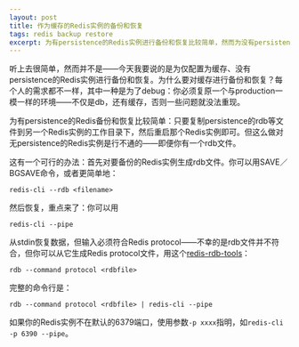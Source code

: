 ```yaml
---
layout: post
title: 作为缓存的Redis实例的备份和恢复
tags: redis backup restore
excerpt: 为有persistence的Redis实例进行备份和恢复比较简单，然而为没有persistence、仅配置为缓存的Redis实例进行备份和恢复就不是那么容易了。
---
```

听上去很简单，然而并不是——今天我要说的是为仅配置为缓存、没有persistence的Redis实例进行备份和恢复。为什么要对缓存进行备份和恢复？每个人的需求都不一样，其中一种是为了debug：你必须复原一个与production一模一样的环境——不仅是db，还有缓存，否则一些问题就没法重现。

为有persistence的Redis备份和恢复比较简单：只要复制persistence的rdb等文件到另一个Redis实例的工作目录下，然后重启那个Redis实例即可。但这么做对无persistence的Redis实例是行不通的——即便你有一个rdb文件。

这有一个可行的办法：首先对要备份的Redis实例生成rdb文件。你可以用SAVE／BGSAVE命令，或者更简单地：

```
redis-cli --rdb <filename>
```

然后恢复，重点来了：你可以用

```
redis-cli --pipe
```

从stdin恢复数据，但输入必须符合Redis protocol——不幸的是rdb文件并不符合，但你可以从它生成Redis protocol文件，用这个[redis-rdb-tools](https://github.com/sripathikrishnan/redis-rdb-tools)：

```
rdb --command protocol <rdbfile>
```

完整的命令行是：

```
rdb --command protocol <rdbfile> | redis-cli --pipe
```

如果你的Redis实例不在默认的6379端口，使用参数`-p xxxx`指明，如`redis-cli -p 6390 --pipe`。
